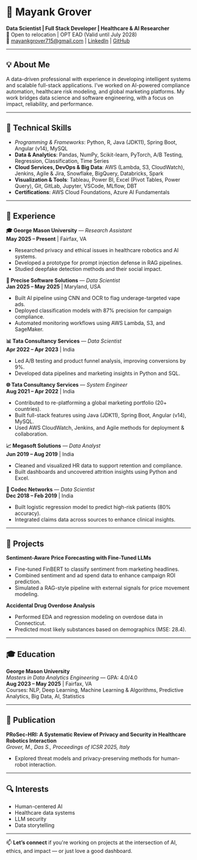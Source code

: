 # 👋 Mayank Grover

**Data Scientist | Full Stack Developer | Healthcare & AI Researcher**  
📍 Open to relocation | OPT EAD (Valid until July 2028)  
📧 mayankgrover715@gmail.com | [LinkedIn](https://www.linkedin.com/in/mayankgrover-1999/) | [GitHub](https://github.com/MayankG514)

---

## 💡 About Me

A data-driven professional with experience in developing intelligent systems and scalable full-stack applications. I’ve worked on AI-powered compliance automation, healthcare risk modeling, and global marketing platforms. My work bridges data science and software engineering, with a focus on impact, reliability, and performance.

---

## 🧠 Technical Skills

- *Programming & Frameworks*: Python, R, Java (JDK11), Spring Boot, Angular (v14), MySQL  
- **Data & Analytics**: Pandas, NumPy, Scikit-learn, PyTorch, A/B Testing, Regression, Classification, Time Series  
- **Cloud Services, DevOps & Big Data**: AWS (Lambda, S3, CloudWatch), Jenkins, Agile & Jira, Snowflake, BigQuery, Databricks, Spark  
- **Visualization & Tools**: Tableau, Power BI, Excel (Pivot Tables, Power Query), Git, GitLab, Jupyter, VSCode, MLflow, DBT  
- **Certifications**: AWS Cloud Foundations, Azure AI Fundamentals  

---

## 💼 Experience

**🎓 George Mason University** — *Research Assistant*  
**May 2025 – Present** | Fairfax, VA  
- Researched privacy and ethical issues in healthcare robotics and AI systems.  
- Developed a prototype for prompt injection defense in RAG pipelines.  
- Studied deepfake detection methods and their social impact.

**🧠 Precise Software Solutions** — *Data Scientist*  
**Jan 2025 – May 2025** | Maryland, USA  
- Built AI pipeline using CNN and OCR to flag underage-targeted vape ads.  
- Deployed classification models with 87% precision for campaign compliance.  
- Automated monitoring workflows using AWS Lambda, S3, and SageMaker.

**📊 Tata Consultancy Services** — *Data Scientist*  
**Apr 2022 – Apr 2023** | India  
- Led A/B testing and product funnel analysis, improving conversions by 9%.  
- Developed data pipelines and marketing insights in Python and SQL.

**🌐 Tata Consultancy Services** — *System Engineer*  
**Aug 2021 – Apr 2022** | India  
- Contributed to re-platforming a global marketing portfolio (20+ countries).  
- Built full-stack features using Java (JDK11), Spring Boot, Angular (v14), MySQL.  
- Used AWS CloudWatch, Jenkins, and Agile methods for deployment & collaboration.

**📈 Megasoft Solutions** — *Data Analyst*  
**Jun 2019 – Aug 2019** | India  
- Cleaned and visualized HR data to support retention and compliance.  
- Built dashboards and uncovered attrition insights using Python and Excel.

**🏥 Codec Networks** — *Data Scientist*  
**Dec 2018 – Feb 2019** | India  
- Built logistic regression model to predict high-risk patients (80% accuracy).  
- Integrated claims data across sources to enhance clinical insights.

---

## 🚀 Projects

**Sentiment-Aware Price Forecasting with Fine-Tuned LLMs**  
- Fine-tuned FinBERT to classify sentiment from marketing headlines.  
- Combined sentiment and ad spend data to enhance campaign ROI prediction.  
- Simulated a RAG-style pipeline with external signals for price movement modeling.

**Accidental Drug Overdose Analysis**  
- Performed EDA and regression modeling on overdose data in Connecticut.  
- Predicted most likely substances based on demographics (MSE: 28.4).

---

## 🎓 Education

**George Mason University**  
*Masters in Data Analytics Engineering* — GPA: 4.0/4.0  
**Aug 2023 – May 2025** | Fairfax, VA  
Courses: NLP, Deep Learning, Machine Learning & Algorithms, Predictive Analytics, Big Data, AI, Statistics

---

## 📄 Publication

**PRoSec-HRI: A Systematic Review of Privacy and Security in Healthcare Robotics Interaction**  
*Grover, M., Das S., Proceedings of ICSR 2025, Italy*  
- Explored threat models and privacy-preserving methods for human-robot interaction.

---

## 🔍 Interests

- Human-centered AI  
- Healthcare data systems  
- LLM security  
- Data storytelling  

---

📫 **Let’s connect** if you're working on projects at the intersection of AI, ethics, and impact — or just love a good dashboard.

